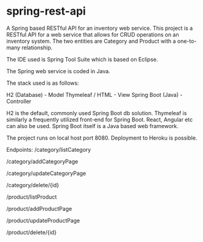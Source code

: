 # spring-rest-api
A Spring based RESTful API for an inventory web service.
This project is a RESTful API for a web service that allows for CRUD operations on an inventory system. 
The two entities are Category and Product with a one-to-many relationship.

The IDE used is Spring Tool Suite which is based on Eclipse.

The Spring web service is coded in Java.

The stack used is as follows:

H2 (Database) - Model
Thymeleaf / HTML - View
Spring Boot (Java) - Controller

H2 is the default, commonly used Spring Boot db solution. Thymeleaf is similarly a frequently utilized front-end for Spring Boot. 
React, Angular etc can also be used. 
Spring Boot itself is a Java based web framework.

The project runs on local host port 8080. Deployment to Heroku is possible.

Endpoints:
/category/listCategory

/category/addCategoryPage

/category/updateCategoryPage

/category/delete/{id}

/product/listProduct

/product/addProductPage

/product/updateProductPage

/product/delete/{id}
